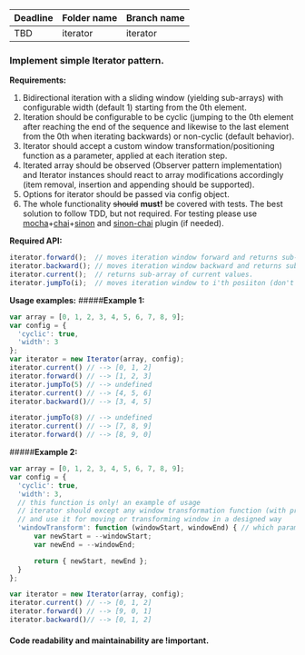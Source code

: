 | Deadline | Folder name | Branch name |
|----------|-------------|-------------|
| TBD | iterator | iterator |

### Implement simple Iterator pattern.

**Requirements:**

1. Bidirectional iteration with a sliding window (yielding sub-arrays) with configurable width (default 1) starting from the 0th element.
2. Iteration should be configurable to be cyclic (jumping to the 0th element after reaching the end of the sequence and likewise to the last element from the 0th when iterating backwards) or non-cyclic (default behavior).
3. Iterator should accept a custom window transformation/positioning function as a parameter, applied at each iteration step.
4. Iterated array should be observed (Observer pattern implementation) and Iterator instances should react to array modifications accordingly (item removal, insertion and appending should be supported).
5. Options for iterator should be passed via config object.
6. The whole functionality ~~should~~ **must!** be covered with tests. The best solution to follow TDD, but not required.
For testing please use [mocha](https://mochajs.org/)+[chai](http://chaijs.com/)+[sinon](http://sinonjs.org/) and [sinon-chai](https://github.com/domenic/sinon-chai) plugin (if needed).

**Required API:**
```javascript
iterator.forward();  // moves iteration window forward and returns sub-array of current values.
iterator.backward(); // moves iteration window backward and returns sub-array of current values.
iterator.current();  // returns sub-array of current values.
iterator.jumpTo(i);  // moves iteration window to i'th posiiton (don't return values).
```

**Usage examples:**
#####**Example 1:**
```javascript
var array = [0, 1, 2, 3, 4, 5, 6, 7, 8, 9];
var config = {
  'cyclic': true,
  'width': 3
};
var iterator = new Iterator(array, config);
iterator.current() // --> [0, 1, 2]
iterator.forward() // --> [1, 2, 3]
iterator.jumpTo(5) // --> undefined
iterator.current() // --> [4, 5, 6]
iterator.backward()// --> [3, 4, 5]

iterator.jumpTo(8) // --> undefined
iterator.current() // --> [7, 8, 9]
iterator.forward() // --> [8, 9, 0]
```
#####**Example 2:**
```javascript
var array = [0, 1, 2, 3, 4, 5, 6, 7, 8, 9];
var config = {
  'cyclic': true,
  'width': 3,
  // this function is only! an example of usage
  // iterator should except any window transformation function (with proper API)
  // and use it for moving or transforming window in a designed way
  'windowTransform': function (windowStart, windowEnd) { // which params to pass you can choose yourself
      var newStart = --windowStart;
      var newEnd = --windowEnd;

      return { newStart, newEnd };
  }
};

var iterator = new Iterator(array, config);
iterator.current() // --> [0, 1, 2]
iterator.forward() // --> [9, 0, 1]
iterator.backward()// --> [0, 1, 2]
```

#### Code readability and maintainability are !important.